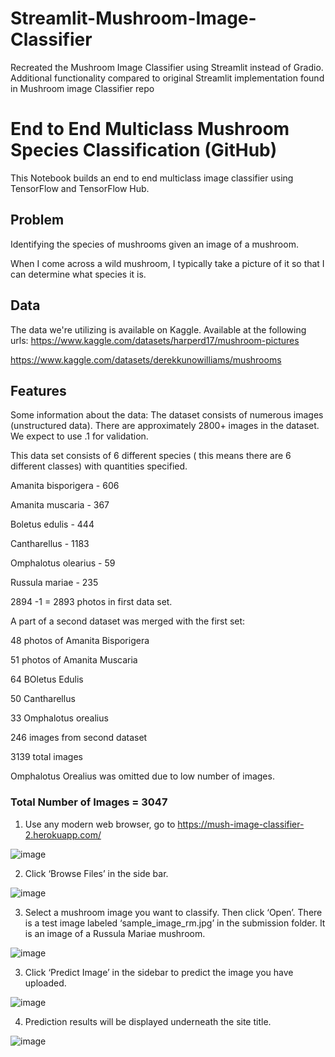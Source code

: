 # Streamlit-Mushroom-Image-Classifier
 Recreated the Mushroom Image Classifier using Streamlit instead of Gradio. Additional  functionality compared to original Streamlit implementation found in Mushroom image Classifier repo


# End to End Multiclass Mushroom Species Classification (GitHub)
This Notebook builds an end to end multiclass image classifier using TensorFlow and TensorFlow Hub.

## Problem
Identifying the species of mushrooms given an image of a mushroom.

When I come across a wild mushroom, I typically take a picture of it so that I can determine what species it is. 

## Data
The data we're utilizing is available on Kaggle.
Available at the following urls:
https://www.kaggle.com/datasets/harperd17/mushroom-pictures

https://www.kaggle.com/datasets/derekkunowilliams/mushrooms

## Features
Some information about the data:
The dataset consists of numerous images (unstructured data).
There are approximately 2800+ images in the dataset. We expect to use .1 for validation.

This data set consists of 6 different species ( this means there are 6 different classes) with quantities specified.

Amanita bisporigera - 606

Amanita muscaria - 367

Boletus edulis - 444

Cantharellus - 1183

Omphalotus olearius - 59

Russula mariae - 235

2894 -1 = 2893 photos in first data set.

A part of a second dataset was merged with the first set:

48 photos of Amanita Bisporigera

51 photos of Amanita Muscaria

64 BOletus Edulis

50 Cantharellus

33 Omphalotus orealius

246 images from second dataset

3139 total images

Omphalotus Orealius was omitted due to low number of images.

### **Total Number of Images = 3047**


1. Use any modern web browser, go to https://mush-image-classifier-2.herokuapp.com/

![image](https://user-images.githubusercontent.com/41842178/178397432-1770275c-97c2-4b17-a2ab-e063407ef65f.png)


 
2. Click ‘Browse Files’ in the side bar.	

 ![image](https://user-images.githubusercontent.com/41842178/178397417-0b5d8e9e-58dd-4558-a84f-4b626bc14fcd.png)

 
 
3. Select a mushroom image you want to classify. Then click ‘Open’. There is a test image labeled ‘sample_image_rm.jpg’ in the submission folder. It is an image of a Russula Mariae mushroom. 
 
![image](https://user-images.githubusercontent.com/41842178/178397373-6f7c0219-7fa5-4cfb-b19c-1e81d8856ba2.png)

  
  
3. Click ‘Predict Image’ in the sidebar to predict the image you have uploaded. 

![image](https://user-images.githubusercontent.com/41842178/178397355-92e54bcd-0057-4096-ad0a-c37d58dd4437.png)

 
 
4. Prediction results will be displayed underneath the site title.

 ![image](https://user-images.githubusercontent.com/41842178/178397340-540feac4-926f-4d4e-bf42-3c542659d88d.png)



